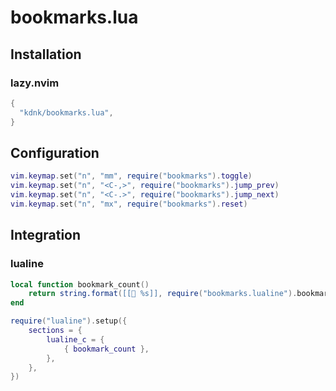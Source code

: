# bookmarks.lua

## Installation

### lazy.nvim

```lua
{
  "kdnk/bookmarks.lua",
}
```

## Configuration

```lua
vim.keymap.set("n", "mm", require("bookmarks").toggle)
vim.keymap.set("n", "<C-,>", require("bookmarks").jump_prev)
vim.keymap.set("n", "<C-.>", require("bookmarks").jump_next)
vim.keymap.set("n", "mx", require("bookmarks").reset)
```

## Integration

### lualine

```lua
local function bookmark_count()
    return string.format([[📘 %s]], require("bookmarks.lualine").bookmark_count())
end

require("lualine").setup({
    sections = {
        lualine_c = {
            { bookmark_count },
        },
    },
})
```
